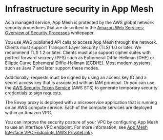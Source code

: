 # Infrastructure security in App Mesh<a name="infrastructure-security"></a>

As a managed service, App Mesh is protected by the AWS global network security procedures that are described in the [Amazon Web Services: Overview of Security Processes](https://d0.awsstatic.com/whitepapers/Security/AWS_Security_Whitepaper.pdf) whitepaper\.

You use AWS published API calls to access App Mesh through the network\. Clients must support Transport Layer Security \(TLS\) 1\.0 or later\. We recommend TLS 1\.2 or later\. Clients must also support cipher suites with perfect forward secrecy \(PFS\) such as Ephemeral Diffie\-Hellman \(DHE\) or Elliptic Curve Ephemeral Diffie\-Hellman \(ECDHE\)\. Most modern systems such as Java 7 and later support these modes\.

Additionally, requests must be signed by using an access key ID and a secret access key that is associated with an IAM principal\. Or you can use the [AWS Security Token Service](https://docs.aws.amazon.com/STS/latest/APIReference/Welcome.html) \(AWS STS\) to generate temporary security credentials to sign requests\.

The Envoy proxy is deployed with a microservice application that is running on an AWS compute service\. Each of the compute services are deployed within an Amazon VPC\.

You can improve the security posture of your VPC by configuring App Mesh to use an interface VPC endpoint\. For more information, see [App Mesh Interface VPC Endpoints \(AWS PrivateLink\)](vpc-endpoints.md)\.